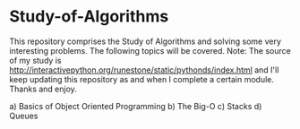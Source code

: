 # Study-of-Algorithms
This repository comprises the Study of Algorithms and solving some very interesting problems. The following topics will be covered.
Note: The source of my study is http://interactivepython.org/runestone/static/pythonds/index.html and I'll keep updating this repository as and when I complete a certain module. Thanks and enjoy.

a) Basics of Object Oriented Programming
b) The Big-O
c) Stacks
d) Queues
